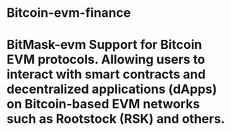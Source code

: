 # Bitcoin-evm-finance
# BitMask-evm Support for Bitcoin EVM protocols. Allowing users to interact with smart contracts and decentralized applications (dApps) on Bitcoin-based EVM networks such as Rootstock (RSK) and others.
